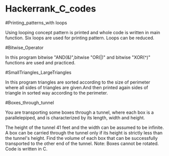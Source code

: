# Hackerrank_C_codes

#Printing_patterns_with loops

Using looping concept pattern is printed and whole code is written in main function.
Six loops are used for printing pattern.
Loops can be reduced.

#Bitwise_Operator

In this program bitwise "AND(&)",bitwise "OR(|)" and bitwise "XOR(^)" functions are used and practiced.

#SmallTriangles_LargeTriangles

In this program triangles are  sorted according to the size of perimeter where all sides of triangles are given.And then printed again sides of triangle in sorted way according to the perimeter.

#Boxes_through_tunnel

You are transporting some boxes through a tunnel, where each box is a parallelepiped, and is characterized by its length, width and height.

The height of the tunnel 41 feet and the width can be assumed to be infinite. A box can be carried through the tunnel only if its height is strictly less than the tunnel's height. Find the volume of each box that can be successfully transported to the other end of the tunnel. Note: Boxes cannot be rotated.
Code is written in C.